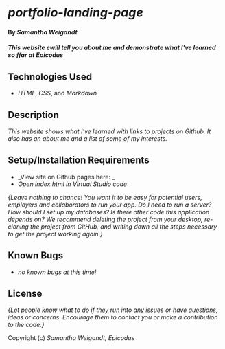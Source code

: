 # _portfolio-landing-page_

#### By _**Samantha Weigandt**_

#### _This website ewill tell you about me and demonstrate what I've learned so ffar at Epicodus_

## Technologies Used

* _HTML_, _CSS_, and _Markdown_

## Description

_This website shows what I've learned with links to projects on Github. It also has an about me and a list of some of my interests._

## Setup/Installation Requirements

* _View site on Github pages here: _
* _Open index.html in Virtual Studio code_

_{Leave nothing to chance! You want it to be easy for potential users, employers and collaborators to run your app. Do I need to run a server? How should I set up my databases? Is there other code this application depends on? We recommend deleting the project from your desktop, re-cloning the project from GitHub, and writing down all the steps necessary to get the project working again.}_

## Known Bugs

* _no known bugs at this time!_

## License

_{Let people know what to do if they run into any issues or have questions, ideas or concerns.  Encourage them to contact you or make a contribution to the code.}_

Copyright (c) _Samantha Weigandt, Epicodus_
